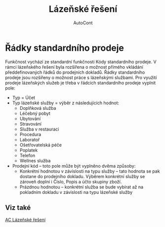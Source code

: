 ﻿---
    title: "Lázeňské řešení"
    author: AutoCont
    ms.date: 04/30/2018
    ms.topic: article
    ms.prod: dynamics-nav-2017
    ms.contentlocale: cs-cz
    ms.lasthandoff: 04/30/2018
---

# Řádky standardního prodeje

Funkčnost vychází ze standardní funkčnosti Kódy standardního prodeje. V rámci lázeňského řešení byla rozšířena o možnost přímého vkládání předdefinovaných řádků do prodejních dokladů. 
Řádky standardního prodeje jsou rozšířeny o možnost práce s lázeňskými službami. 
Pro využití prodeje lázeňských služeb je třeba v řádcích standardního prodeje vyplnit pole:
-	Typ = Účet
-	Typ lázeňské služby = výběr z následujících hodnot:
	-	Doplňková služba
	-	Léčebný pobyt
	-	Ubytování
	-	Stravování
	-	Služba v restauraci
	-	Procedura
	-	Laboratoř
	-	Ošetřovatelská péče
	-	Poplatek
	-	Telefon
	-	Wellnes služba
-	Prodejní kód – toto pole může být vyplněno dvěma způsoby:
	-	Konkrétní hodnotou v závislosti na typu služby – tato hodnota se pak dostane do prodejního dokladu. Výběrem konkrétní služby se zároveň doplní i Číslo, Popis a účto skupiny zboží.
	-	Prázdnou hodnotou – konkrétní služba se bude vybírat až na pokladním dokladu v závislosti na typu lázeňské služby 

## <a name="see-also"></a>Viz také
[AC Lázeňské řešení](ac-spa-solution.md)